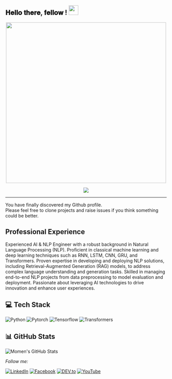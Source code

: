 <h2> 𝐇𝐞𝐥𝐥𝐨 𝐭𝐡𝐞𝐫𝐞, 𝐟𝐞𝐥𝐥𝐨𝐰 <Robots/>! <img src="https://media4.giphy.com/media/v1.Y2lkPTc5MGI3NjExcW1qczJiM2owMjc1bW9tMWEwcjJ3cWdwaDlmOW1jNGZjaHJ1cTkzZSZlcD12MV9pbnRlcm5hbF9naWZfYnlfaWQmY3Q9Zw/Rlwz4m0aHgXH13jyrE/giphy.webp" width="30px"></h2>

<div align="center" width="50">

<p align="center">
  <img src="https://github.com/Momen2410/img/blob/main/WelcometoMomensGitHub1-ezgif.com-resize.gif" width="500"/>
</p>

<p align="center">
  <img src="https://readme-typing-svg.herokuapp.com?color=%2336BCF7&lines=AI+Engineer+%7C+NLP+Specialist;Founder+of+CamitAi;Tech+is+my+playground+%F0%9F%A4%96" />
</p>

---

</div>

You have finally discovered my Github profile. <br>
Please feel free to clone projects and raise issues if you think something could be better.


<div style="direction: ltr; text-align: left;">
  <h2><strong>Professional Experience</strong></h2>
  <p>
    Experienced AI & NLP Engineer with a robust background in Natural Language Processing (NLP). Proficient in classical machine learning and deep learning   
    techniques such as RNN, LSTM, CNN, GRU, and Transformers. Proven expertise in developing and deploying NLP solutions, including Retrieval-Augmented Generation 
    (RAG) models, to address complex language understanding and generation tasks. Skilled in managing end-to-end NLP projects from data preprocessing to model 
    evaluation and deployment. Passionate about leveraging AI technologies to drive innovation and enhance user experiences.
  </p>
</div>

<h2>💻 Tech Stack</h2>

![Python](https://img.shields.io/badge/-Python-333333?style=flat&logo=python)
![Pytorch](https://img.shields.io/badge/-PyTorch-EE4C2C?style=flat&logo=pytorch&logoColor=white)
![Tensorflow](https://img.shields.io/badge/-TensorFlow-FF6F00?style=flat&logo=tensorflow&logoColor=white)
![Transformers](https://img.shields.io/badge/-Huggingface-yellow?style=flat&logo=huggingface)

<h2>📊 GitHub Stats</h2>

![Momen's GitHub Stats](https://github-readme-stats.vercel.app/api?username=Momen-Walied&show_icons=true&theme=radical)


<i>Follow me:</i><br>

<a href="https://www.linkedin.com/in/momen-walied-635146235/" target="_blank"><img src="https://img.shields.io/badge/LinkedIn-%230077B5.svg?&style=flat-square&logo=linkedin&logoColor=white" alt="LinkedIn"></a>
<a href="https://www.facebook.com/profile.php?id=100070366487079" target="_blank"><img src="https://img.shields.io/badge/Facebook-%231877F2.svg?&style=flat-square&logo=facebook&logoColor=white" alt="Facebook"></a>
<a href="https://dev.to/momen_walied" target="_blank"><img src="https://img.shields.io/badge/DEV-%230A0A0A.svg?&style=flat-square&logo=DEV.to&logoColor=white" alt="DEV.to"></a>
<a href="https://www.youtube.com/@Momen-Walied/" target="_blank"><img src="https://img.shields.io/badge/Momen--Walied-%23FF0000.svg?&style=flat-square&logo=YouTube&logoColor=white" alt="YouTube"></a>


</div>
